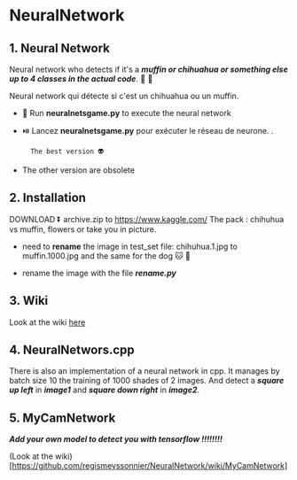 # NeuralNetwork

## 1. Neural Network 

Neural network who  detects if it's a ***muffin or chihuahua or something else up to 4 classes in the actual code***. 🍪 🐶

Neural network qui détecte si c'est un chihuahua ou un muffin.

- 🏃 Run **neuralnetsgame.py** to execute the neural network

- ⏯️ Lancez **neuralnetsgame.py** pour exécuter le réseau de neurone. .

        The best version 👽
        
- The other version are obsolete 

## 2. Installation

DOWNLOAD ⏬ archive.zip to
https://www.kaggle.com/
The pack : chihuhua vs muffin, flowers or take you in picture.

- need to **rename** the image in test_set file: chihuhua.1.jpg to muffin.1000.jpg and the same for the dog 🐱 🐶
    
- rename the image with the file ***rename.py***

## 3. Wiki

Look at the wiki [here](https://github.com/regismeyssonnier/NeuralNetwork/wiki)


## 4. NeuralNetwors.cpp

There is also an implementation of a neural network in cpp. It manages by batch size 10 the training of 1000 shades of 2 images. And detect a ***square up left*** in ***image1*** and ***square down right*** in ***image2***.

## 5. MyCamNetwork

***Add your own model to detect you with tensorflow !!!!!!!!***

(Look at the wiki)[https://github.com/regismeyssonnier/NeuralNetwork/wiki/MyCamNetwork]
